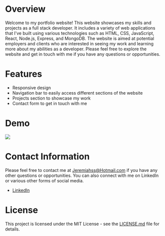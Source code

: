 # Overview

Welcome to my portfolio website! This website showcases my skills and projects as a full stack developer. It includes a variety of web applications that I've built using various technologies such as HTML, CSS, JavaScript, React, Node.js, Express, and MongoDB. The website is aimed at potential employers and clients who are interested in seeing my work and learning more about my abilities as a developer. Please feel free to explore the website and get in touch with me if you have any questions or opportunities.

# Features

- Responsive design
- Navigation bar to easily access different sections of the website
- Projects section to showcase my work
- Contact form to get in touch with me

# Demo

![](help/demo.gif)

# Contact Information

Please feel free to contact me at Jeremiahss@Hotmail.com if you have any other questions or opportunities. You can also connect with me on LinkedIn or various other forms of social media.

- [LinkedIn](https://www.linkedin.com/in/jeremiah-strzelczyk/)

# License

This project is licensed under the MIT License - see the [LICENSE.md](./LICENSE.md) file for details.
